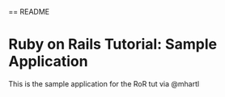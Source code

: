 == README

# Ruby on Rails Tutorial: Sample Application

This is the sample application for the RoR tut via @mhartl